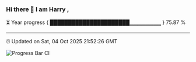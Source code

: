 ### Hi there 👋 I am Harry , 

⏳ Year progress { ██████████████████████▁▁▁▁▁▁▁▁ } 75.87 %

---

⏰ Updated on Sat, 04 Oct 2025 21:52:26 GMT

![Progress Bar CI](https://github.com/duykhang68/duykhang68/workflows/Progress%20Bar%20CI/badge.svg)
